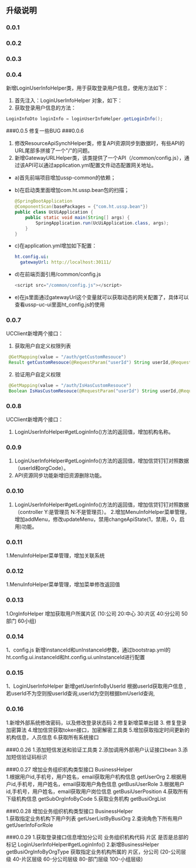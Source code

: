 ## 升级说明
### 0.0.1
### 0.0.2
### 0.0.3
### 0.0.4
新增LoginUserInfoHelper类，用于获取登录用户信息，使用方法如下：
1. 首先注入：LoginUserInfoHelper 对象，如下：
2. 获取登录用户信息的方法：
``` java
LoginInfoDto loginInfo = loginUserInfoHelper.getLoginInfo();
```
###0.0.5
修复一些BUG
###0.0.6
1. 修改ResourceApiSynchHelper类，修复API资源同步到数据时，有些API的URL尾部多拼接了一个"/"的问题。
2. 新增GatewayURLHelper类，该类提供了一个API（/common/config.js），通过该API可以通过application.yml配置文件动态配置网关地址。
- a)首先前端项目增加ussp-common的依赖；
- b)在启动类里面增加com.ht.ussp.bean包的扫描；
    ``` java
    @SpringBootApplication
    @ComponentScan(basePackages = {"com.ht.ussp.bean"})
    public class UcUiApplication {
        public static void main(String[] args) {
            SpringApplication.run(UcUiApplication.class, args);
        }
    }
    ```

- c)在application.yml增加如下配置：
    ``` yml
    ht.config.ui:
      gatewayUrl: http://localhost:30111/
    ```

- d)在前端页面引用/common/config.js

    ``` javascript 
    <script src="/common/config.js"></script>
    ```

- e)在js里面通过gatewayUrl这个变量就可以获取动态的网关配置了，具体可以查看ussp-uc-ui里面ht_config.js的使用


### 0.0.7
UCClient新增两个接口：
1. 获取用户自定义权限列表
``` java
 @GetMapping(value = "/auth/getCustomResouce")
 Result getCustomResouce(@RequestParam("userId") String userId,@RequestParam("app") String app);
```
2. 验证用户自定义权限
``` java
 @GetMapping(value = "/auth/IsHasCustomResouce")
 Boolean IsHasCustomResouce(@RequestParam("userId") String userId,@RequestParam("rescode") String rescode,@RequestParam("app") String app);
```
### 0.0.8
UCClient新增两个接口：
1. LoginUserInfoHelper#getLoginInfo()方法的返回值，增加机构名称。

### 0.0.9
1. LoginUserInfoHelper#getLoginInfo()方法的返回值，增加信贷钉钉对照数据（userId和orgCode）。
2. API资源同步功能新增旧资源删除功能。

### 0.0.10
1. LoginUserInfoHelper#getLoginInfo()方法的返回值，增加信贷钉钉对照数据（controller Y:是管理员  N:不是管理员）。
2.增加MenuInfoHelper菜单管理，增加addMenu，修改updateMenu，禁用changeApiState(1，禁用，0，启用)功能。

### 0.0.11
1.MenuInfoHelper菜单管理，增加关联系统

### 0.0.12
1.MenuInfoHelper菜单管理，增加菜单修改返回值
### 0.0.13
1.OrgInfoHelper 增加获取用户所属片区 (10:公司 20:中心 30:片区 40:分公司 50部门 60小组)
### 0.0.14
1、config.js 新增instanceId和unInstanceId参数，通过bootstrap.yml的ht.config.ui.instanceId和ht.config.ui.unInstanceId进行配置

### 0.0.15
1、LoginUserInfoHelper 新增getUserInfoByUserId 根据userId获取用户信息 ,若userId不为空则按userId查询,userId为空则根据bmUserId查询,

### 0.0.16
1.新增外部系统修改密码，以及修改登录状态码
2.修复新增菜单出错
3. 修复登录加密算法
4.增加信贷获取token接口，加密解密工具类
5.增加获取指定时间更新的机构信息，人员信息
6.获取所有系统接口

###0.0.26
1.添加短信发送和验证工具类
2.添加调用外部用户认证接口bean
3.添加短信验证码标识

###0.0.27
增加业务组织机构类型接口 BusinessHelper  
1.根据用户id,手机号，用户姓名，email获取用户机构信息   getUserOrg
2.根据用户id,手机号，用户姓名，email获取用户角色信息  getBusiUserRole
3.根据用户id,手机号，用户姓名，email获取用户岗位信息 getBusiUserPosition
4.获取所有下级机构信息  getSubOrgInfoByCode
5.获取业务机构  getBusiOrgList

###0.0.28
增加业务组织机构类型接口 BusinessHelper  
1.获取指定业务机构下用户列表 getUserListByBusiOrg
2.查询角色下所有用户 getUserInfoForRole

###0.0.29
1.获取登录接口信息增加分公司 业务组织机构代码  片区 是否是总部的标记 LoginUserInfoHelper#getLoginInfo()
2.新增BusinessHelper getBusiOrgInfoByOrgType 获取指定业务机构所属的 片区，分公司 (20-公司层级  40-片区层级  60-分公司层级  80-部门层级  100-小组层级)
